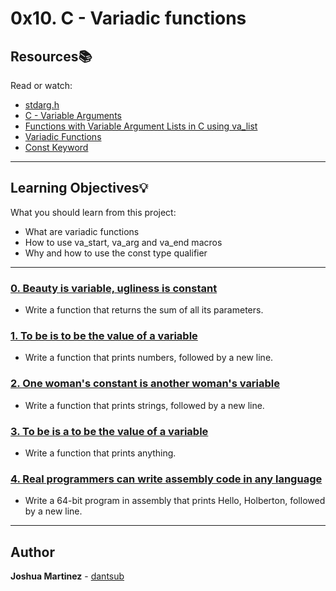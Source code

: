 # 0x10. C - Variadic functions

## Resources:books:

Read or watch:

* [stdarg.h](https://intranet.hbtn.io/rltoken/KNHC7kjcnZZCKDCHdXis4w)
* [C - Variable Arguments](https://intranet.hbtn.io/rltoken/zwbmuG8xpQ-ezg9_U8a6mg)
* [Functions with Variable Argument Lists in C using va_list](https://intranet.hbtn.io/rltoken/8XLFeeXtYxqNYDpStBJbDw)
* [Variadic Functions](https://intranet.hbtn.io/rltoken/VOS7s9X1ysxlU2X3xtCmFw)
* [Const Keyword](https://intranet.hbtn.io/rltoken/vxuoclIH_Hap9c7sciDnFQ)

---

## Learning Objectives:bulb:

What you should learn from this project:

* What are variadic functions
* How to use va_start, va_arg and va_end macros
* Why and how to use the const type qualifier

---

### [0. Beauty is variable, ugliness is constant](./0-sum_them_all.c)

* Write a function that returns the sum of all its parameters.

### [1. To be is to be the value of a variable](./1-print_numbers.c)

* Write a function that prints numbers, followed by a new line.

### [2. One woman's constant is another woman's variable](./2-print_strings.c)

* Write a function that prints strings, followed by a new line.

### [3. To be is a to be the value of a variable](./3-print_all.c)

* Write a function that prints anything.

### [4. Real programmers can write assembly code in any language](./100-hello_holberton.asm)

* Write a 64-bit program in assembly that prints Hello, Holberton, followed by a new line.

---

## Author

**Joshua Martinez** - [dantsub](https://github.com/dantsub)
